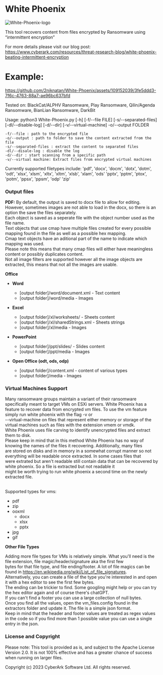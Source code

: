 # White Phoenix
![White-Phoenix-logo](https://github.com/2niknatan/White-Phoenix/assets/109152039/2f34f624-1c53-4c2c-9716-3543f29dfa65)

This tool recovers content from files encrypted by Ransomware using “intermittent encryption”

For more details please visit our blog post:
https://www.cyberark.com/resources/threat-research-blog/white-phoenix-beating-intermittent-encryption


# Example:



https://github.com/2niknatan/White-Phoenix/assets/109152039/3fe5ddd3-7f6c-4763-88a7-ae96bc637bfd



Tested on:
    BlackCat/ALPHV Ransomware, Play Ransomware, Qilin/Agenda Ransomware, BianLian Ransomware, DarkBit

Usage:
    python3 White-Phoenix.py [-h] [-f/--file FILE] [-s/--separated-files] [-dl/--disable-log] [-d/--dir] [-v/--virtual-machine] -o/--output FOLDER 

    -f/--file : path to the encrypted file
    -o/--output : path to folder to save the content extracted from the file
    -s/--separated-files : extract the content to separated files
    -dl/--disale-log : disable the log
    -d/--dir : start scanning from a specific path
    -v/--virtual machine: Extract files from encrypted virtual machines
    

Currently supported filetypes include:
    'pdf', 
    'docx', 'docm', 'dotx', 'dotm', 'odt',
    'xlsx', 'xlsm', 'xltx', 'xltm', 'xlsb', 'xlam', 'ods'
    'pptx', 'pptm', 'ptox', 'potm', 'ppsx', 'ppsm', 'odp'
    'zip'


### Output files

**PDF:**
By default, the output is saved to docx file to allow for editing.<br>
However, sometimes images are not able to load in the docx, so there is an option the save the files separately.<br>
Each object is saved as a seperate file with the object number used as the file name.<br>
Text objects that use cmap have multiple files created for every possible mapping found in the file as well as a possible hex mapping.<br>
Cmap text objects have an aditional part of the name to indicate which mapping was used.<br>
Please note this means that many cmap files will either have meaningless content or possibly duplicates content.<br>
Not all image filters are supported however all the image objects are extracted, this means that not all the images are usable.



**Office**

- **Word**

    - [output folder]/word/document.xml - Text content
    - [output folder]/word/media - Images

- **Excel**

    - [output folder]/xl/worksheets/ - Sheets content
    - [output folder]/xl/sharedStrings.xml - Sheets strings
    - [output folder]/xl/media - Images

- **PowerPoint**

    - [output folder]/ppt/slides/ - Slides content
    - [output folder]/ppt/media - Images

- **Open Office (odt, ods, odp)**
    - [output folder]/content.xml - content of various types
    - [output folder]/media - Images


### Virtual Machines Support
Many ransomware groups maintain a variant of their ransomware specifically meant to target VMs on ESXi servers. White Phoenix has a<br>
feature to recover data from encrypted vm files. To use the vm feature simply run white phoenix with the flag -v or <br>
--virtual-machine on files that represent either memory or storage of the virtual machines such as files with the extension vmem or vmdk.<br>
White Phoenix uses file carving to identify unencrypted files and extract them to disk.<br>
Please keep in mind that in this method White Phoenix has no way of knowing the names of the files it recovering. Additionally, many files<br>
are stored on disks and in memory in a somewhat corrupt manner so not everything will be readable once extracted. In some cases files that<br>
were extrated but aren't readable still contain data that can be recovered by white phoenix. So a file is extracted but not readable it<br>
might be worth trying to run white phoenix a second time on the newly extracted file.<br><br>

Supported types for vms:<br>
- pdf
- zip
- ooxml
    - docx
    - xlsx
    - pptx
- jpg
- gif

**Other File Types**

Adding more file types for VMs is relatively simple. What you'll need is the file extension, file magic/header/signature aka the first few <br>
bytes for that file type, and file ending/footer. A lot of file magics can be found in https://en.wikipedia.org/wiki/List_of_file_signatures. <br>
Alternatively, you can create a file of the type you're interested in and open it with a hex editor to see the first few bytes. <br>
The ending can be trickier to find. Some googling might help or you can try the hex editor again and of course there's chatGPT.<br> 
If you can't find a footer you can use a large collection of null bytes.<br>
Once you find all the values, open the vm_files.config found in the extractors folder and update it. The file is a simple json format. <br>
Keep in mind that the header and footer values are treated as regex values in the code so if you find more than 1 possible value you can use a single entry in the json.


### License and Copyright


Please note: This tool is provided as is, and subject to the Apache License Version 2.0. It is not 100% effective and has a greater chance of success when running on larger files.

Copyright (c) 2023 CyberArk Software Ltd. All rights reserved.
